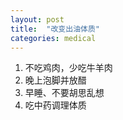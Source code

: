 ```yaml
---
layout: post
title:  "改变出油体质"
categories: medical
---
```


1. 不吃鸡肉，少吃牛羊肉
2. 晚上泡脚并放醋
3. 早睡、不要胡思乱想
4. 吃中药调理体质